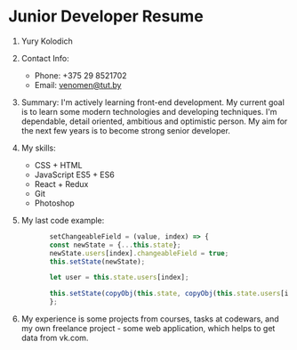 # Junior Developer Resume
1. Yury Kolodich

1. Contact Info:
   * Phone: +375 29 8521702
   * Email: venomen@tut.by
   
1. Summary:  I'm actively learning front-end development. My current goal is to learn some
 modern technologies and developing techniques. I'm dependable, detail oriented, 
 ambitious and optimistic person. My aim for the next few years is to become strong senior 
 developer.
 
1. My skills:
   * CSS + HTML
   * JavaScript ES5 + ES6
   * React + Redux
   * Git
   * Photoshop
 
1. My last code example: 
   ```javascript
          setChangeableField = (value, index) => {
          const newState = {...this.state};
          newState.users[index].changeableField = true;
          this.setState(newState);

          let user = this.state.users[index];

          this.setState(copyObj(this.state, copyObj(this.state.users[index], {changeableField: value})));
          };
   ```
1. My experience is some projects from courses, tasks at codewars, and my own freelance project -
some web application, which helps to get data from vk.com.